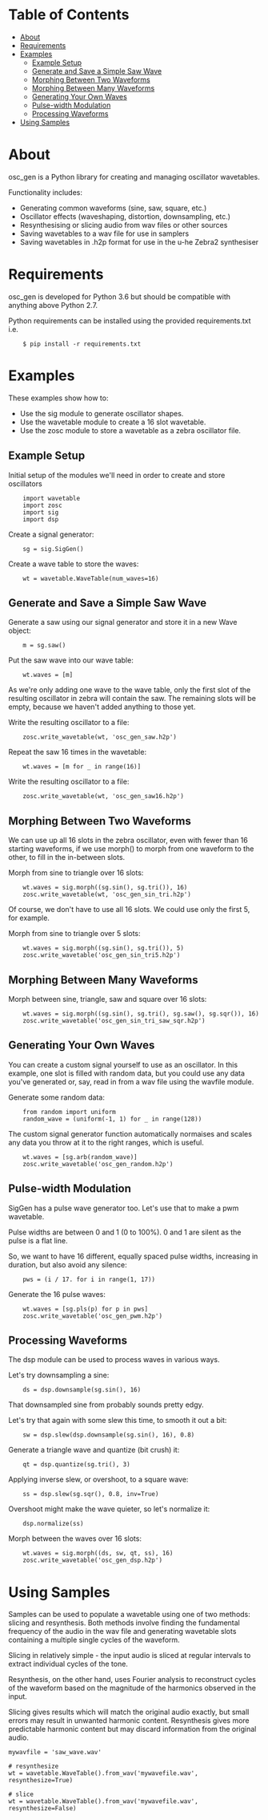 # Table of Contents

<!-- vim-markdown-toc GFM -->
* [About](#about)
* [Requirements](#requirements)
* [Examples](#examples)
    * [Example Setup](#example-setup)
    * [Generate and Save a Simple Saw Wave](#generate-and-save-a-simple-saw-wave)
    * [Morphing Between Two Waveforms](#morphing-between-two-waveforms)
    * [Morphing Between Many Waveforms](#morphing-between-many-waveforms)
    * [Generating Your Own Waves](#generating-your-own-waves)
    * [Pulse-width Modulation](#pulse-width-modulation)
    * [Processing Waveforms](#processing-waveforms)
* [Using Samples](#using-samples)

<!-- vim-markdown-toc -->

# About

osc_gen is a Python library for creating and managing oscillator wavetables.

Functionality includes:

* Generating common waveforms (sine, saw, square, etc.)
* Oscillator effects (waveshaping, distortion, downsampling, etc.)
* Resynthesising or slicing audio from wav files or other sources
* Saving wavetables to a wav file for use in samplers
* Saving wavetables in .h2p format for use in the u-he Zebra2 synthesiser


# Requirements

osc_gen is developed for Python 3.6 but should be compatible with anything
above Python 2.7.

Python requirements can be installed using the provided requirements.txt i.e.

        $ pip install -r requirements.txt

# Examples

These examples show how to:

- Use the sig module to generate oscillator shapes.
- Use the wavetable module to create a 16 slot wavetable.
- Use the zosc module to store a wavetable as a zebra oscillator file.


## Example Setup

Initial setup of the modules we'll need in order to create and store
oscillators

        import wavetable
        import zosc
        import sig
        import dsp

Create a signal generator:

        sg = sig.SigGen()

Create a wave table to store the waves:

        wt = wavetable.WaveTable(num_waves=16)

## Generate and Save a Simple Saw Wave

Generate a saw using our signal generator and store it in a new Wave object:

        m = sg.saw()

Put the saw wave into our wave table:

        wt.waves = [m]

As we're only adding one wave to the wave table, only the first slot of the
resulting oscillator in zebra will contain the saw. The remaining slots will
be empty, because we haven't added anything to those yet.

Write the resulting oscillator to a file:

        zosc.write_wavetable(wt, 'osc_gen_saw.h2p')

Repeat the saw 16 times in the wavetable:

        wt.waves = [m for _ in range(16)]

Write the resulting oscillator to a file:

        zosc.write_wavetable(wt, 'osc_gen_saw16.h2p')

## Morphing Between Two Waveforms

We can use up all 16 slots in the zebra oscillator, even with fewer than 16
starting waveforms, if we use morph() to morph from one waveform to the
other, to fill in the in-between slots.


Morph from sine to triangle over 16 slots:

        wt.waves = sig.morph((sg.sin(), sg.tri()), 16)
        zosc.write_wavetable(wt, 'osc_gen_sin_tri.h2p')

Of course, we don't have to use all 16 slots. We could use only the first 5,
for example.

Morph from sine to triangle over 5 slots:

        wt.waves = sig.morph((sg.sin(), sg.tri()), 5)
        zosc.write_wavetable('osc_gen_sin_tri5.h2p')

## Morphing Between Many Waveforms

Morph between sine, triangle, saw and square over 16 slots:

        wt.waves = sig.morph((sg.sin(), sg.tri(), sg.saw(), sg.sqr()), 16)
        zosc.write_wavetable('osc_gen_sin_tri_saw_sqr.h2p')


## Generating Your Own Waves

You can create a custom signal yourself to use as an oscillator.
In this example, one slot is filled with random data, but you could
use any data you've generated or, say, read in from a wav file using the
wavfile module.

Generate some random data:

        from random import uniform
        random_wave = (uniform(-1, 1) for _ in range(128))

The custom signal generator function automatically normaises and scales any
data you throw at it to the right ranges, which is useful.

        wt.waves = [sg.arb(random_wave)]
        zosc.write_wavetable('osc_gen_random.h2p')

## Pulse-width Modulation

SigGen has a pulse wave generator too. Let's use that to make a pwm wavetable.


Pulse widths are between 0 and 1 (0 to 100%).
0 and 1 are silent as the pulse is a flat line.


So, we want to have 16 different, equally spaced pulse widths, increasing in
duration, but also avoid any silence:

        pws = (i / 17. for i in range(1, 17))

Generate the 16 pulse waves:

        wt.waves = [sg.pls(p) for p in pws]
        zosc.write_wavetable('osc_gen_pwm.h2p')

## Processing Waveforms

The dsp module can be used to process waves in various ways.

Let's try downsampling a sine:

        ds = dsp.downsample(sg.sin(), 16)

That downsampled sine from probably sounds pretty edgy.

Let's try that again with some slew this time, to smooth it out a bit:

        sw = dsp.slew(dsp.downsample(sg.sin(), 16), 0.8)

Generate a triangle wave and quantize (bit crush) it:

        qt = dsp.quantize(sg.tri(), 3)

Applying inverse slew, or overshoot, to a square wave:

        ss = dsp.slew(sg.sqr(), 0.8, inv=True)

Overshoot might make the wave quieter, so let's normalize it:

        dsp.normalize(ss)

Morph between the waves over 16 slots:

        wt.waves = sig.morph((ds, sw, qt, ss), 16)
        zosc.write_wavetable('osc_gen_dsp.h2p')


# Using Samples

Samples can be used to populate a wavetable using one of two methods: slicing
and resynthesis. Both methods involve finding the fundamental frequency of the
audio in the wav file and generating wavetable slots containing a multiple
single cycles of the waveform.

Slicing in relatively simple - the input audio is sliced at regular intervals
to extract individual cycles of the tone.

Resynthesis, on the other hand, uses Fourier analysis to reconstruct cycles of
the waveform based on the magnitude of the harmonics observed in the input.

Slicing gives results which will match the original audio exactly, but small
errors may result in unwanted harmonic content. Resynthesis gives more
predictable harmonic content but may discard information from the original
audio.

    mywavfile = 'saw_wave.wav'

    # resynthesize
    wt = wavetable.WaveTable().from_wav('mywavefile.wav', resynthesize=True)

    # slice
    wt = wavetable.WaveTable().from_wav('mywavefile.wav', resynthesize=False)
